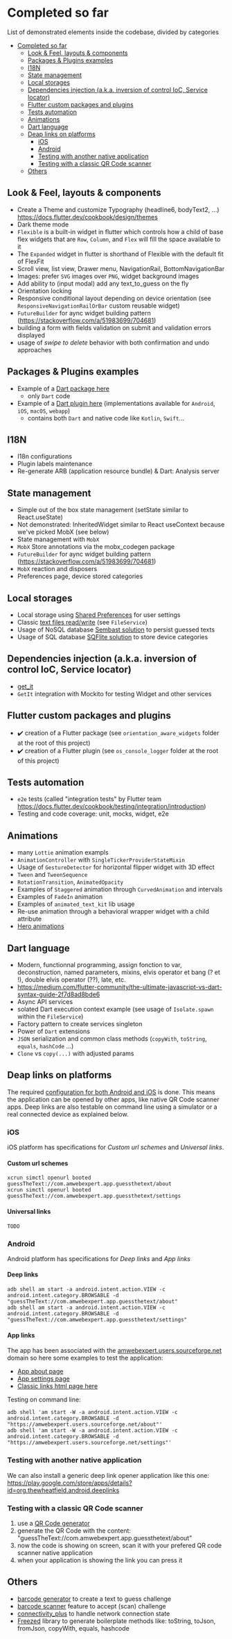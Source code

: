 # Completed so far

List of demonstrated elements inside the codebase, divided by categories

- [Completed so far](#completed-so-far)
  - [Look & Feel, layouts & components](#look--feel-layouts--components)
  - [Packages & Plugins examples](#packages--plugins-examples)
  - [I18N](#i18n)
  - [State management](#state-management)
  - [Local storages](#local-storages)
  - [Dependencies injection (a.k.a. inversion of control IoC, Service locator)](#dependencies-injection-aka-inversion-of-control-ioc-service-locator)
  - [Flutter custom packages and plugins](#flutter-custom-packages-and-plugins)
  - [Tests automation](#tests-automation)
  - [Animations](#animations)
  - [Dart language](#dart-language)
  - [Deap links on platforms](#deap-links-on-platforms)
    - [iOS](#ios)
    - [Android](#android)
    - [Testing with another native application](#testing-with-another-native-application)
    - [Testing with a classic QR Code scanner](#testing-with-a-classic-qr-code-scanner)
  - [Others](#others)

## Look & Feel, layouts & components

- Create a Theme and customize Typography (headline6, bodyText2, ...) https://docs.flutter.dev/cookbook/design/themes
- Dark theme mode
- `Flexible` is a built-in widget in flutter which controls how a child of base flex widgets that are `Row`, `Column`, and `Flex` will fill the space available to it
- The `Expanded` widget in flutter is shorthand of Flexible with the default fit of FlexFit
- Scroll view, list view, Drawer menu, NavigationRail, BottomNavigationBar
- Images: prefer `SVG` images over `PNG`, widget background images
- Add ability to (input modal) add any text_to_guess on the fly
- Orientation locking
- Responsive conditional layout depending on device orientation (see `ResponsiveNavigationRailOrBar` custom reusable widget)
- `FutureBuilder` for aync widget building pattern (https://stackoverflow.com/a/51983699/704681)
- building a form with fields validation on submit and validation errors displayed
- usage of _swipe to delete_ behavior with both confirmation and undo approaches

## Packages & Plugins examples

- Example of a [Dart package here](https://github.com/amwebexpert/guess_the_text/tree/master/orientation_aware_widgets)
  - only `Dart` code
- Example of a [Dart plugin here](https://github.com/amwebexpert/guess_the_text/tree/master/os_console_logger) (implementations available for `Android`, `iOS`, `macOS`, `webapp`)
  - contains both `Dart` and native code like `Kotlin`, `Swift`...

## I18N

- I18n configurations
- Plugin labels maintenance
- Re-generate ARB (application resource bundle) & Dart: Analysis server

## State management

- Simple out of the box state management (setState similar to React.useState)
- Not demonstrated: InheritedWidget similar to React useContext because we've picked MobX (see below)
- State management with `MobX`
- `MobX` Store annotations via the mobx_codegen package
- `FutureBuilder` for aync widget building pattern (https://stackoverflow.com/a/51983699/704681)
- `MobX` reaction and disposers
- Preferences page, device stored categories

## Local storages

- Local storage using [Shared Preferences](https://pub.dev/packages/shared_preferences) for user settings
- Classic [text files read/write](https://docs.flutter.dev/cookbook/persistence/reading-writing-files) (see `FileService`)
- Usage of NoSQL database [Sembast solution](https://pub.dev/packages/sembast) to persist guessed texts
- Usage of SQL database [SQFlite solution](https://pub.dev/packages/sqflite) to store device categories

## Dependencies injection (a.k.a. inversion of control IoC, Service locator)

- [get_it](https://pub.dev/packages/get_it)
- `GetIt` integration with Mockito for testing Widget and other services

## Flutter custom packages and plugins

- ✔️ creation of a Flutter package (see `orientation_aware_widgets` folder at the root of this project)
- ✔️ creation of a Flutter plugin (see `os_console_logger` folder at the root of this project)

## Tests automation

- `e2e` tests (called "integration tests" by Flutter team https://docs.flutter.dev/cookbook/testing/integration/introduction)
- Testing and code coverage: unit, mocks, widget, e2e

## Animations

- many `Lottie` animation exampls
- `AnimationController` with `SingleTickerProviderStateMixin`
- Usage of `GestureDetector` for horizontal flipper widget with 3D effect
- `Tween` and `TweenSequence`
- `RotationTransition`, `AnimatedOpacity`
- Examples of `Staggered` animation through `CurvedAnimation` and intervals
- Examples of `FadeIn` animation
- Examples of `animated_text_kit` lib usage
- Re-use animation through a behavioral wrapper widget with a child attribute
- [Hero animations](https://docs.flutter.dev/development/ui/animations/hero-animations)

## Dart language

- Modern, functionnal programming, assign fonction to var, deconstruction, named parameters, mixins, elvis operator et bang (? et !), double elvis operator (??), late, etc.
- https://medium.com/flutter-community/the-ultimate-javascript-vs-dart-syntax-guide-2f7d8ad8bde6
- Async API services
- solated Dart execution context example (see usage of `Isolate.spawn` within the `FileService`)
- Factory pattern to create services singleton
- Power of `Dart` extensions
- `JSON` serialization and common class methods (`copyWith`, `toString`, `equals`, `hashCode` ...)
- `Clone` vs `copy(...)` with adjusted params

## Deap links on platforms

The required [configuration for both Android and iOS](https://docs.flutter.dev/development/ui/navigation/deep-linking) is done. This means the application can be opened by other apps, like native QR Code scanner apps. Deep links are also testable on command line using a simulator or a real connected device as explained below.

### iOS

iOS platform has specifications for _Custom url schemes_ and _Universal links_.

#### Custom url schemes

    xcrun simctl openurl booted guessTheText://com.amwebexpert.app.guessthetext/about
    xcrun simctl openurl booted guessTheText://com.amwebexpert.app.guessthetext/settings

#### Universal links

    TODO

### Android

Android platform has specifications for _Deep links_ and _App links_

#### Deep links

    adb shell am start -a android.intent.action.VIEW -c android.intent.category.BROWSABLE -d "guessTheText://com.amwebexpert.app.guessthetext/about"
    adb shell am start -a android.intent.action.VIEW -c android.intent.category.BROWSABLE -d "guessTheText://com.amwebexpert.app.guessthetext/settings"

#### App links

The app has been associated with the [amwebexpert.users.sourceforge.net](https://amwebexpert.users.sourceforge.net/.well-known/assetlinks.json) domain so here some examples to test the application:

- [App about page](https://amwebexpert.users.sourceforge.net/about)
- [App settings page](https://amwebexpert.users.sourceforge.net/settings)
- [Classic links html page here](https://amwebexpert.github.io/guess_the_text/sections/links-test.html)

Testing on command line:

    adb shell 'am start -W -a android.intent.action.VIEW -c android.intent.category.BROWSABLE -d "https://amwebexpert.users.sourceforge.net/about"'
    adb shell 'am start -W -a android.intent.action.VIEW -c android.intent.category.BROWSABLE -d "https://amwebexpert.users.sourceforge.net/settings"'

### Testing with another native application

We can also install a generic deep link opener application like this one:
https://play.google.com/store/apps/details?id=org.thewheatfield.android.deeplinks

### Testing with a classic QR Code scanner

1. use a [QR Code generator](https://amwebexpert.github.io/etoolbox/#/QRCodeGenerator)
2. generate the QR Code with the content: "guessTheText://com.amwebexpert.app.guessthetext/about"
3. now the code is showing on screen, scan it with your prefered QR code scanner native application
4. when your application is showing the link you can press it

## Others

- [barcode generator](https://pub.dev/packages/barcode) to create a text to guess challenge
- [barcode scanner](https://pub.dev/packages/flutter_barcode_scanner) feature to accept (scan) challenge
- [connectivity_plus](https://pub.dev/packages/connectivity_plus) to handle network connection state
- [Freezed](https://pub.dev/packages/freezed) library to generate boilerplate methods like: toString, toJson, fromJson, copyWith, equals, hashcode
